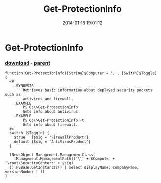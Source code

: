 ﻿---
pid:            4813
poster:         greg zakharov
title:          Get-ProtectionInfo
date:           2014-01-18 19:01:12
format:         posh
parent:         4812
parent:         4812

---

# Get-ProtectionInfo

### [download](4813.ps1) - [parent](4812.md)



```posh
function Get-ProtectionInfo([String]$Computer = '.', [Switch]$Toggle) {
  <#
    .SYNOPSIS
        Retrieves basic information about deployed security pockets such as
        antivirus and firewall.
    .EXAMPLE
        PS C:\>Get-ProtectionInfo
        Gets info about antivirus.
    .EXAMPLE
        PS C:\>Get-ProtectionInfo -t
        Gets info about firewall.
  #>
  switch ($Toggle) {
    $true   {$sig = 'FirewallProduct'}
    default {$sig = 'AntiVirusProduct'}
  }
  
  (New-Object Management.ManagementClass(
    [Management.ManagementPath]('\\' + $Computer + '\root\SecurityCenter:' + $sig)
  )).PSBase.GetInstances() | select displayName, companyName, versionNumber | fl
}
```
